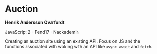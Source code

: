 # Auction

**Henrik Andersson Qvarfordt**

JavaScript 2 - Fend17 - Nackademin

Creating an auction site using an existing API.
Focus on JS and the functions associated with woking with
an API like ```async await``` and ```fetch```.
